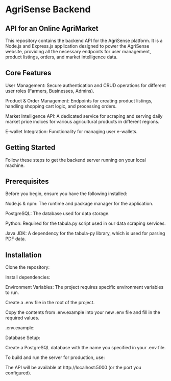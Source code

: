 # AgriSense Backend
## API for an Online AgriMarket
This repository contains the backend API for the AgriSense platform. It is a Node.js and Express.js application designed to power the AgriSense website, providing all the necessary endpoints for user management, product listings, orders, and market intelligence data.

## Core Features
User Management: Secure authentication and CRUD operations for different user roles (Farmers, Businesses, Admins).

Product & Order Management: Endpoints for creating product listings, handling shopping cart logic, and processing orders.

Market Intelligence API: A dedicated service for scraping and serving daily market price indices for various agricultural products in different regions.

E-wallet Integration: Functionality for managing user e-wallets.

## Getting Started
Follow these steps to get the backend server running on your local machine.

## Prerequisites
Before you begin, ensure you have the following installed:

Node.js & npm: The runtime and package manager for the application.

PostgreSQL: The database used for data storage.

Python: Required for the tabula.py script used in our data scraping services.

Java JDK: A dependency for the tabula-py library, which is used for parsing PDF data.

## Installation
Clone the repository:

Install dependencies:

Environment Variables:
The project requires specific environment variables to run.

Create a .env file in the root of the project.

Copy the contents from .env.example into your new .env file and fill in the required values.

.env.example:

Database Setup:

Create a PostgreSQL database with the name you specified in your .env file.


To build and run the server for production, use:

The API will be available at http://localhost:5000 (or the port you configured).
